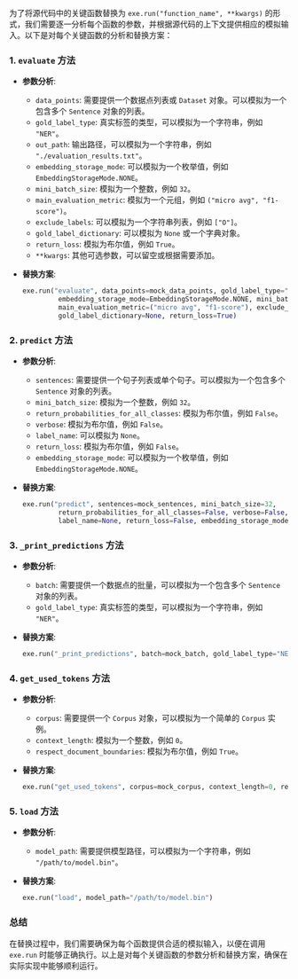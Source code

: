 为了将源代码中的关键函数替换为 `exe.run("function_name", **kwargs)` 的形式，我们需要逐一分析每个函数的参数，并根据源代码的上下文提供相应的模拟输入。以下是对每个关键函数的分析和替换方案：

### 1. `evaluate` 方法
- **参数分析**:
  - `data_points`: 需要提供一个数据点列表或 `Dataset` 对象。可以模拟为一个包含多个 `Sentence` 对象的列表。
  - `gold_label_type`: 真实标签的类型，可以模拟为一个字符串，例如 `"NER"`。
  - `out_path`: 输出路径，可以模拟为一个字符串，例如 `"./evaluation_results.txt"`。
  - `embedding_storage_mode`: 可以模拟为一个枚举值，例如 `EmbeddingStorageMode.NONE`。
  - `mini_batch_size`: 模拟为一个整数，例如 `32`。
  - `main_evaluation_metric`: 模拟为一个元组，例如 `("micro avg", "f1-score")`。
  - `exclude_labels`: 可以模拟为一个字符串列表，例如 `["O"]`。
  - `gold_label_dictionary`: 可以模拟为 `None` 或一个字典对象。
  - `return_loss`: 模拟为布尔值，例如 `True`。
  - `**kwargs`: 其他可选参数，可以留空或根据需要添加。

- **替换方案**:
  ```python
  exe.run("evaluate", data_points=mock_data_points, gold_label_type="NER", out_path="./evaluation_results.txt", 
           embedding_storage_mode=EmbeddingStorageMode.NONE, mini_batch_size=32, 
           main_evaluation_metric=("micro avg", "f1-score"), exclude_labels=["O"], 
           gold_label_dictionary=None, return_loss=True)
  ```

### 2. `predict` 方法
- **参数分析**:
  - `sentences`: 需要提供一个句子列表或单个句子。可以模拟为一个包含多个 `Sentence` 对象的列表。
  - `mini_batch_size`: 模拟为一个整数，例如 `32`。
  - `return_probabilities_for_all_classes`: 模拟为布尔值，例如 `False`。
  - `verbose`: 模拟为布尔值，例如 `False`。
  - `label_name`: 可以模拟为 `None`。
  - `return_loss`: 模拟为布尔值，例如 `False`。
  - `embedding_storage_mode`: 可以模拟为一个枚举值，例如 `EmbeddingStorageMode.NONE`。

- **替换方案**:
  ```python
  exe.run("predict", sentences=mock_sentences, mini_batch_size=32, 
           return_probabilities_for_all_classes=False, verbose=False, 
           label_name=None, return_loss=False, embedding_storage_mode=EmbeddingStorageMode.NONE)
  ```

### 3. `_print_predictions` 方法
- **参数分析**:
  - `batch`: 需要提供一个数据点的批量，可以模拟为一个包含多个 `Sentence` 对象的列表。
  - `gold_label_type`: 真实标签的类型，可以模拟为一个字符串，例如 `"NER"`。

- **替换方案**:
  ```python
  exe.run("_print_predictions", batch=mock_batch, gold_label_type="NER")
  ```

### 4. `get_used_tokens` 方法
- **参数分析**:
  - `corpus`: 需要提供一个 `Corpus` 对象，可以模拟为一个简单的 `Corpus` 实例。
  - `context_length`: 模拟为一个整数，例如 `0`。
  - `respect_document_boundaries`: 模拟为布尔值，例如 `True`。

- **替换方案**:
  ```python
  exe.run("get_used_tokens", corpus=mock_corpus, context_length=0, respect_document_boundaries=True)
  ```

### 5. `load` 方法
- **参数分析**:
  - `model_path`: 需要提供模型路径，可以模拟为一个字符串，例如 `"/path/to/model.bin"`。

- **替换方案**:
  ```python
  exe.run("load", model_path="/path/to/model.bin")
  ```

### 总结
在替换过程中，我们需要确保为每个函数提供合适的模拟输入，以便在调用 `exe.run` 时能够正确执行。以上是对每个关键函数的参数分析和替换方案，确保在实际实现中能够顺利运行。